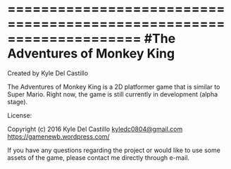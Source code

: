 ====================================================================
#The Adventures of Monkey King
=====================================================================
Created by Kyle Del Castillo

The Adventures of Monkey King is a 2D platformer game that is similar to Super Mario. Right now, the game is still currently in development (alpha stage).

License:

Copyright (c) 2016 Kyle Del Castillo 
 <kyledc0804@gmail.com>
 https://gamenewb.wordpress.com/

If you have any questions regarding the project or would like to use some assets of the game, please contact me directly through e-mail.
